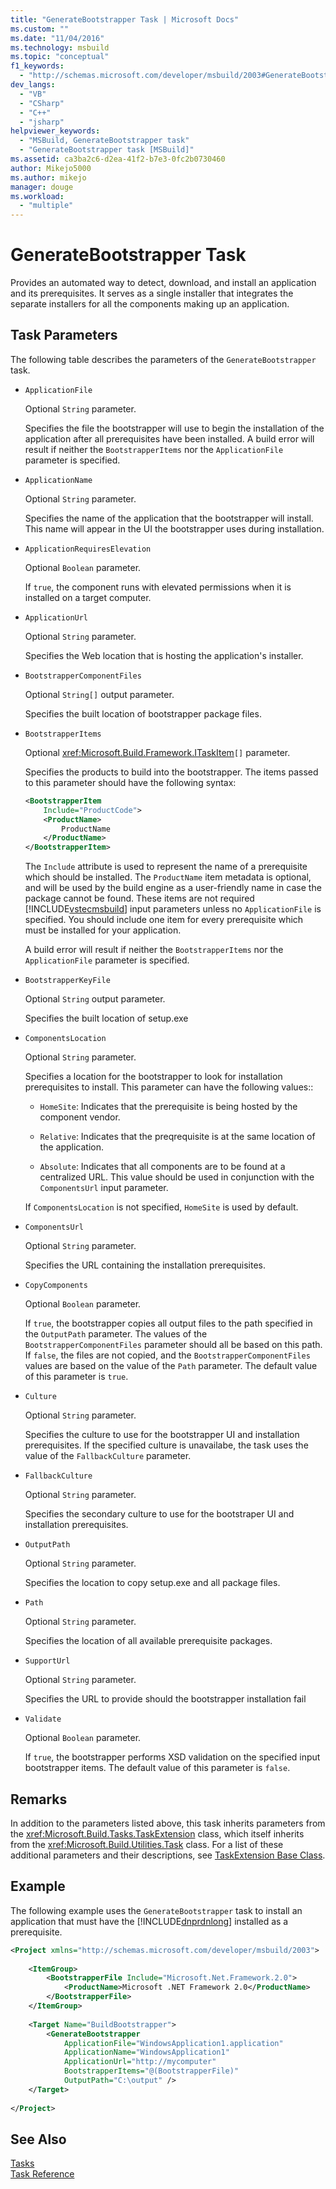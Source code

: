 ```yaml
---
title: "GenerateBootstrapper Task | Microsoft Docs"
ms.custom: ""
ms.date: "11/04/2016"
ms.technology: msbuild
ms.topic: "conceptual"
f1_keywords: 
  - "http://schemas.microsoft.com/developer/msbuild/2003#GenerateBootstrapper"
dev_langs: 
  - "VB"
  - "CSharp"
  - "C++"
  - "jsharp"
helpviewer_keywords: 
  - "MSBuild, GenerateBootstrapper task"
  - "GenerateBootstrapper task [MSBuild]"
ms.assetid: ca3ba2c6-d2ea-41f2-b7e3-0fc2b0730460
author: Mikejo5000
ms.author: mikejo
manager: douge
ms.workload: 
  - "multiple"
---
```

# GenerateBootstrapper Task
Provides an automated way to detect, download, and install an application and its prerequisites. It serves as a single installer that integrates the separate installers for all the components making up an application.  
  
## Task Parameters  
 The following table describes the parameters of the `GenerateBootstrapper` task.  
  
-   `ApplicationFile`  
  
     Optional `String` parameter.  
  
     Specifies the file the bootstrapper will use to begin the installation of the application after all prerequisites have been installed. A build error will result if neither the `BootstrapperItems` nor the `ApplicationFile` parameter is specified.  
  
-   `ApplicationName`  
  
     Optional `String` parameter.  
  
     Specifies the name of the application that the bootstrapper will install. This name will appear in the UI the bootstrapper uses during installation.  
  
-   `ApplicationRequiresElevation`  
  
     Optional `Boolean` parameter.  
  
     If `true`, the component runs with elevated permissions when it is installed on a target computer.  
  
-   `ApplicationUrl`  
  
     Optional `String` parameter.  
  
     Specifies the Web location that is hosting the application's installer.  
  
-   `BootstrapperComponentFiles`  
  
     Optional `String[]` output parameter.  
  
     Specifies the built location of bootstrapper package files.  
  
-   `BootstrapperItems`  
  
     Optional <xref:Microsoft.Build.Framework.ITaskItem>`[]` parameter.  
  
     Specifies the products to build into the bootstrapper. The items passed to this parameter should have the following syntax:  
  
    ```xml  
    <BootstrapperItem  
        Include="ProductCode">  
        <ProductName>  
            ProductName  
        </ProductName>  
    </BootstrapperItem>  
    ```  
  
     The `Include` attribute is used to represent the name of a prerequisite which should be installed. The `ProductName` item metadata is optional, and will be used by the build engine as a user-friendly name in case the package cannot be found. These items are not required [!INCLUDE[vstecmsbuild](../extensibility/internals/includes/vstecmsbuild_md.md)] input parameters unless no `ApplicationFile` is specified. You should include one item for every prerequisite which must be installed for your application.  
  
     A build error will result if neither the `BootstrapperItems` nor the `ApplicationFile` parameter is specified.  
  
-   `BootstrapperKeyFile`  
  
     Optional `String` output parameter.  
  
     Specifies the built location of setup.exe  
  
-   `ComponentsLocation`  
  
     Optional `String` parameter.  
  
     Specifies a location for the bootstrapper to look for installation prerequisites to install. This parameter can have the following values::  
  
    -   `HomeSite`: Indicates that the prerequisite is being hosted by the component vendor.  
  
    -   `Relative`: Indicates that the preqrequisite is at the same location of the application.  
  
    -   `Absolute`: Indicates that all components are to be found at a centralized URL. This value should be used in conjunction with the `ComponentsUrl` input parameter.  
  
     If `ComponentsLocation` is not specified, `HomeSite` is used by default.  
  
-   `ComponentsUrl`  
  
     Optional `String` parameter.  
  
     Specifies the URL containing the installation prerequisites.  
  
-   `CopyComponents`  
  
     Optional `Boolean` parameter.  
  
     If `true`, the bootstrapper copies all output files to the path specified in the `OutputPath` parameter. The values of the `BootstrapperComponentFiles` parameter should all be based on this path. If `false`, the files are not copied, and the `BootstrapperComponentFiles` values are based on the value of the `Path` parameter.  The default value of this parameter is `true`.  
  
-   `Culture`  
  
     Optional `String` parameter.  
  
     Specifies the culture to use for the bootstrapper UI and installation prerequisites. If the specified culture is unavailabe, the task uses the value of the `FallbackCulture` parameter.  
  
-   `FallbackCulture`  
  
     Optional `String` parameter.  
  
     Specifies the secondary culture to use for the bootstraper UI and installation prerequisites.  
  
-   `OutputPath`  
  
     Optional `String` parameter.  
  
     Specifies the location to copy setup.exe and all package files.  
  
-   `Path`  
  
     Optional `String` parameter.  
  
     Specifies the location of all available prerequisite packages.  
  
-   `SupportUrl`  
  
     Optional `String` parameter.  
  
     Specifies the URL to provide should the bootstrapper installation fail  
  
-   `Validate`  
  
     Optional `Boolean` parameter.  
  
     If `true`, the bootstrapper performs XSD validation on the specified input bootstrapper items. The default value of this parameter is `false`.  
  
## Remarks  
 In addition to the parameters listed above, this task inherits parameters from the <xref:Microsoft.Build.Tasks.TaskExtension> class, which itself inherits from the <xref:Microsoft.Build.Utilities.Task> class. For a list of these additional parameters and their descriptions, see [TaskExtension Base Class](../msbuild/taskextension-base-class.md).  
  
## Example  
 The following example uses the `GenerateBootstrapper` task to install an application that must have the [!INCLUDE[dnprdnlong](../code-quality/includes/dnprdnlong_md.md)] installed as a prerequisite.  
  
```xml  
<Project xmlns="http://schemas.microsoft.com/developer/msbuild/2003">  
  
    <ItemGroup>  
        <BootstrapperFile Include="Microsoft.Net.Framework.2.0">  
            <ProductName>Microsoft .NET Framework 2.0</ProductName>  
        </BootstrapperFile>  
    </ItemGroup>  
  
    <Target Name="BuildBootstrapper">  
        <GenerateBootstrapper  
            ApplicationFile="WindowsApplication1.application"  
            ApplicationName="WindowsApplication1"  
            ApplicationUrl="http://mycomputer"  
            BootstrapperItems="@(BootstrapperFile)"  
            OutputPath="C:\output" />  
    </Target>  
  
</Project>  
```  
  
## See Also  
 [Tasks](../msbuild/msbuild-tasks.md)   
 [Task Reference](../msbuild/msbuild-task-reference.md)